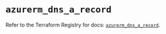 # `azurerm_dns_a_record`

Refer to the Terraform Registry for docs: [`azurerm_dns_a_record`](https://registry.terraform.io/providers/hashicorp/azurerm/4.17.0/docs/resources/dns_a_record).
